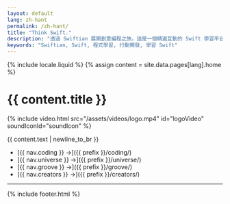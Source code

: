 ```yaml
---
layout: default
lang: zh-hant
permalink: /zh-hant/
title: "Think Swift."
description: "透過 Swiftian 展開創意編程之旅。這是一個精選互動的 Swift 學習平台，幫助你突破界限，激發創造力。"
keywords: "Swiftian, Swift, 程式學習, 行動開發, 學習 Swift"
---
```


{% include locale.liquid %}
{% assign content = site.data.pages[lang].home %}

# {{ content.title }}

{% include video.html src="/assets/videos/logo.mp4" id="logoVideo" soundIconId="soundIcon" %}

{{ content.text | newline_to_br }}

- [{{ nav.coding }} →]({{ prefix }}/coding/)
- [{{ nav.universe }} →]({{ prefix }}/universe/)
- [{{ nav.groove }} →]({{ prefix }}/groove/)
- [{{ nav.creators }} →]({{ prefix }}/creators/)

---
{% include footer.html %}